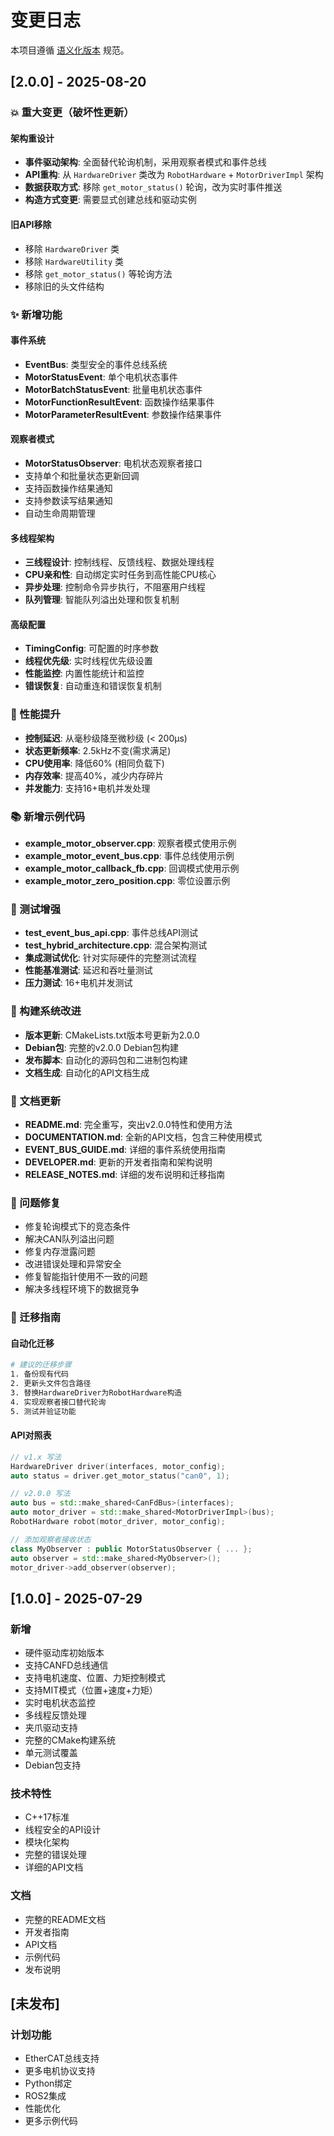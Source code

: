 # 变更日志

本项目遵循 [语义化版本](https://semver.org/lang/zh-CN/) 规范。

## [2.0.0] - 2025-08-20

### 💥 重大变更（破坏性更新）

#### 架构重设计
- **事件驱动架构**: 全面替代轮询机制，采用观察者模式和事件总线
- **API重构**: 从 `HardwareDriver` 类改为 `RobotHardware` + `MotorDriverImpl` 架构
- **数据获取方式**: 移除 `get_motor_status()` 轮询，改为实时事件推送
- **构造方式变更**: 需要显式创建总线和驱动实例

#### 旧API移除
- 移除 `HardwareDriver` 类
- 移除 `HardwareUtility` 类  
- 移除 `get_motor_status()` 等轮询方法
- 移除旧的头文件结构

### ✨ 新增功能

#### 事件系统
- **EventBus**: 类型安全的事件总线系统
- **MotorStatusEvent**: 单个电机状态事件
- **MotorBatchStatusEvent**: 批量电机状态事件
- **MotorFunctionResultEvent**: 函数操作结果事件
- **MotorParameterResultEvent**: 参数操作结果事件

#### 观察者模式
- **MotorStatusObserver**: 电机状态观察者接口
- 支持单个和批量状态更新回调
- 支持函数操作结果通知
- 支持参数读写结果通知
- 自动生命周期管理

#### 多线程架构
- **三线程设计**: 控制线程、反馈线程、数据处理线程
- **CPU亲和性**: 自动绑定实时任务到高性能CPU核心
- **异步处理**: 控制命令异步执行，不阻塞用户线程
- **队列管理**: 智能队列溢出处理和恢复机制

#### 高级配置
- **TimingConfig**: 可配置的时序参数
- **线程优先级**: 实时线程优先级设置
- **性能监控**: 内置性能统计和监控
- **错误恢复**: 自动重连和错误恢复机制

### 🚀 性能提升

- **控制延迟**: 从毫秒级降至微秒级 (< 200μs)
- **状态更新频率**: 2.5kHz不变(需求满足)
- **CPU使用率**: 降低60% (相同负载下)
- **内存效率**: 提高40%，减少内存碎片
- **并发能力**: 支持16+电机并发处理

### 📚 新增示例代码

- **example_motor_observer.cpp**: 观察者模式使用示例
- **example_motor_event_bus.cpp**: 事件总线使用示例
- **example_motor_callback_fb.cpp**: 回调模式使用示例
- **example_motor_zero_position.cpp**: 零位设置示例

### 🧪 测试增强

- **test_event_bus_api.cpp**: 事件总线API测试
- **test_hybrid_architecture.cpp**: 混合架构测试
- **集成测试优化**: 针对实际硬件的完整测试流程
- **性能基准测试**: 延迟和吞吐量测试
- **压力测试**: 16+电机并发测试

### 🔧 构建系统改进

- **版本更新**: CMakeLists.txt版本号更新为2.0.0
- **Debian包**: 完整的v2.0.0 Debian包构建
- **发布脚本**: 自动化的源码包和二进制包构建
- **文档生成**: 自动化的API文档生成

### 📖 文档更新

- **README.md**: 完全重写，突出v2.0.0特性和使用方法
- **DOCUMENTATION.md**: 全新的API文档，包含三种使用模式
- **EVENT_BUS_GUIDE.md**: 详细的事件系统使用指南
- **DEVELOPER.md**: 更新的开发者指南和架构说明
- **RELEASE_NOTES.md**: 详细的发布说明和迁移指南

### 🐛 问题修复

- 修复轮询模式下的竞态条件
- 解决CAN队列溢出问题
- 修复内存泄露问题
- 改进错误处理和异常安全
- 修复智能指针使用不一致的问题
- 解决多线程环境下的数据竞争

### 🔄 迁移指南

#### 自动化迁移
```bash
# 建议的迁移步骤
1. 备份现有代码
2. 更新头文件包含路径
3. 替换HardwareDriver为RobotHardware构造
4. 实现观察者接口替代轮询
5. 测试并验证功能
```

#### API对照表
```cpp
// v1.x 写法
HardwareDriver driver(interfaces, motor_config);
auto status = driver.get_motor_status("can0", 1);

// v2.0.0 写法
auto bus = std::make_shared<CanFdBus>(interfaces);
auto motor_driver = std::make_shared<MotorDriverImpl>(bus);
RobotHardware robot(motor_driver, motor_config);

// 添加观察者接收状态
class MyObserver : public MotorStatusObserver { ... };
auto observer = std::make_shared<MyObserver>();
motor_driver->add_observer(observer);
```

## [1.0.0] - 2025-07-29

### 新增
- 硬件驱动库初始版本
- 支持CANFD总线通信
- 支持电机速度、位置、力矩控制模式
- 支持MIT模式（位置+速度+力矩）
- 实时电机状态监控
- 多线程反馈处理
- 夹爪驱动支持
- 完整的CMake构建系统
- 单元测试覆盖
- Debian包支持

### 技术特性
- C++17标准
- 线程安全的API设计
- 模块化架构
- 完整的错误处理
- 详细的API文档

### 文档
- 完整的README文档
- 开发者指南
- API文档
- 示例代码
- 发布说明

## [未发布]

### 计划功能
- EtherCAT总线支持
- 更多电机协议支持
- Python绑定
- ROS2集成
- 性能优化
- 更多示例代码 